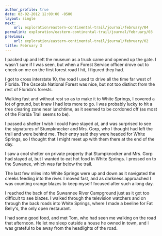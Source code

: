 ```yaml
---
author_profile: true
date: 03-02-2012 12:00:00 -0500
layout: single
next:
    url: exploration/eastern-continental-trail/journal/february/04
permalink: exploration/eastern-continental-trail/journal/february/03
previous:
    url: exploration/eastern-continental-trail/journal/february/02
title: February 3
---
```

I packed up and left the museum as a truck came and opened up the gate. I wasn't sure if I was seen, but when a Forest Service officer drove out to check on me on the first forest road I hit, I figured they had.

I got to cross interstate 10, the road I used to drive all the time far west of Florida. The Osceola National Forest was nice, but not too distinct from the rest of Florida's forests.

Walking fast and without rest so as to make it to White Springs, I covered a lot of ground, but knew I had lots more to go. I was probably lucky to hit a tree clearing zone near lunchtime, as it seemed to be cordoned off (as most of the Florida Trail seems to be).

I passed a shelter I wish I could have stayed at, and was surprised to see the signatures of Stumpknocker and Mrs. Gorp, who I thought had left the trail and were behind me. Their entry said they were headed for White Springs, so I thought that I might meet up with them there at the end of the day.

I saw a cool shelter on private property that Stumpknocker and Mrs. Gorp had stayed at, but I wanted to eat hot food in White Springs. I pressed on to the Suwanee, which was far below the trail.

The last few miles into White Springs were up and down as it navigated the creeks feeding into the river. I moved fast, and as darkness approached I was counting orange blazes to keep myself focused after such a long day.

I reached the back of the Suwannee River Campground just as it got too difficult to see blazes. I walked through the television watchers and on through the back roads into White Springs, where I made a beeline for Fat Belly's, the only open restaurant.

I had some good food, and met Tom, who had seen me walking on the road that afternoon. He let me sleep outside a house he owned in town, and I was grateful to be away from the headlights of the road.